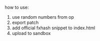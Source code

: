 how to use: 

1. use random numbers from op
2. export patch
3. add official fxhash snippet to index.html
4. upload to sandbox